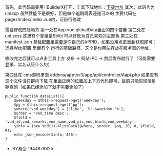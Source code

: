 首先，此代码需要用HBuilderX打开，工具下载地址：[下载地址](https://www.dcloud.io/hbuilderx.html)
其次，此语言为uniapp 虽然性能不是很好，但是做个追剧周表还是可以的
主要代码在pages/index/index.vue内，可自行修改

需要修改四处地方
第一处在App.vue globalData里面的四个变量
第二处在uni.scss 这里有个变量是$blbl 可以修改为自己喜欢的主题色
第三处在manifest.json 基础配置里需要是你自己的APPID，如果没用点击重新获取即可；
	选择Web配置 里面有个 运行的基础路径，这个是你网站存放在服务器的地址，

修改完之后就可以点击工具上方 发布 -> 网站-PC -> 然后发布就行了（可能需要登录、实名认证什么的）

第四处在 cms源码里面 addons/apptov3/app/api/controller/Aapi.php 如果没有这个文件请在群内下载
在里面正确的位置加上下方代码即可，目前只能实现按星期查询（如果已经添加了就不需要添加了）

	public function dateList(){
        $weekday = $this->request->get('weekday');
        $pg = $this->request->get('pg');
        $where['vod_weekday'] = ['like', '%'.$weekday.'%'];
        $order = 'vod_time desc';
        $field = 'vod_id,vod_remarks,vod_name,vod_pic,vod_blurb,vod_weekday';
        $info = (new Vod())->listData($where, $order, $pg, 20, 0, $field, 0);
        echo json_encode($info, 456);
    }
	
	
 - BY易仝 1944876825